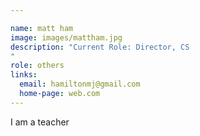 ```yaml
---

name: matt ham
image: images/mattham.jpg
description: "Current Role: Director, CS
"
role: others
links:
  email: hamiltonmj@gmail.com
  home-page: web.com
---
```


I am a teacher